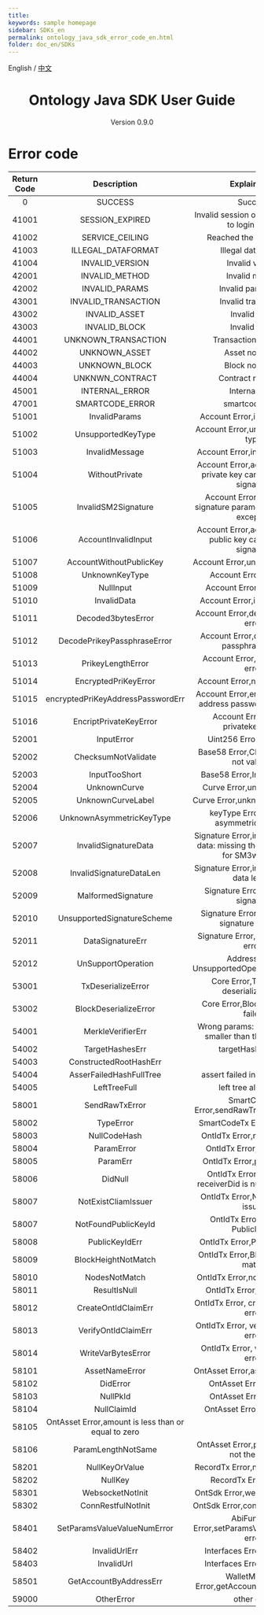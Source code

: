 ```yaml
---
title: 
keywords: sample homepage
sidebar: SDKs_en
permalink: ontology_java_sdk_error_code_en.html
folder: doc_en/SDKs
---
```


English / [中文](./ontology_java_sdk_error_code_zh.html)

<h1 align="center"> Ontology Java SDK User Guide </h1>
<p align="center" class="version">Version 0.9.0 </p>

# Error code

| Return Code | Description                   | Explaination                                     |
| :----------:|:-----------------------------:|:------------------------------------------------:|
| 0           | SUCCESS                       | Success                                          |
| 41001       | SESSION_EXPIRED               | Invalid session or timeout (need to login again) |
| 41002       | SERVICE_CEILING               | Reached the service limit                        |
| 41003       | ILLEGAL_DATAFORMAT            | Illegal data format                              |
| 41004       | INVALID_VERSION               | Invalid version                                  |
| 42001       | INVALID_METHOD                | Invalid method                                   |
| 42002       | INVALID_PARAMS                | Invalid parameters                               |
| 43001       | INVALID_TRANSACTION           | Invalid transaction                              |
| 43002       | INVALID_ASSET                 | Invalid asset                                    |
| 43003       | INVALID_BLOCK                 | Invalid block                                    |
| 44001       | UNKNOWN_TRANSACTION           | Transaction not found                            |
| 44002       | UNKNOWN_ASSET                 | Asset not found                                  |
| 44003       | UNKNOWN_BLOCK                 | Block not found                                  |
| 44004       | UNKNWN_CONTRACT               | Contract not found                                  |
| 45001       | INTERNAL_ERROR                | Internal error                                   |
| 47001       | SMARTCODE_ERROR               | smartcode error                                  |
|51001  |  InvalidParams |Account Error,invalid params|
|51002  |  UnsupportedKeyType |Account Error,unsupported key type|
|51003  |  InvalidMessage |Account Error,invalid message|
|51004  |  WithoutPrivate |Account Error,account without private key cannot generate signature|
|51005  |  InvalidSM2Signature |Account Error,invalid SM2 signature parameter, ID (String) excepted|
|51006  |  AccountInvalidInput |Account Error,account without public key cannot verify signature|
|51007  |  AccountWithoutPublicKey |Account Error,unknown key type|
|51008  |  UnknownKeyType |Account Error,null input|
|51009  |  NullInput |Account Error,invalid data|
|51010  |  InvalidData |Account Error,invalid params|
|51011  |  Decoded3bytesError |Account Error,decoded 3 bytes error|
|51012  |  DecodePrikeyPassphraseError |Account Error,decode prikey passphrase error|
|51013  |  PrikeyLengthError |Account Error,Prikey length error|
|51014  |  EncryptedPriKeyError |Account Error,null prikey error|
|51015  |  encryptedPriKeyAddressPasswordErr |Account Error,encryptedPriKey address password not match.|
|51016  |  EncriptPrivateKeyError |Account Error, encript privatekey error,|
|52001  |  InputError |Uint256 Error,input error|
|52002  |  ChecksumNotValidate |Base58 Error,Checksum does not validate|
|52003  |  InputTooShort |Base58 Error,Input too short|
|52004  |  UnknownCurve |Curve Error,unknown curve|
|52005  |  UnknownCurveLabel |Curve Error,unknown curve label|
|52006  |  UnknownAsymmetricKeyType |keyType Error,unknown asymmetric key type|
|52007  |  InvalidSignatureData |Signature Error,invalid signature data: missing the ID parameter for SM3withSM2|
|52008  |  InvalidSignatureDataLen |Signature Error,invalid signature data length|
|52009  |  MalformedSignature |Signature Error,malformed signature|
|52010  |  UnsupportedSignatureScheme |Signature Error,unsupported signature scheme:|
|52011  |  DataSignatureErr |Signature Error,Data signature error.|
|52012  |  UnSupportOperation |Address Error, UnsupportedOperationException|
|53001  |  TxDeserializeError |Core Error,Transaction deserialize failed|
|53002  |  BlockDeserializeError |Core Error,Block deserialize failed|
|54001  |  MerkleVerifierErr |Wrong params: the tree size is smaller than the leaf index|
|54002  |  TargetHashesErr |targetHashes error|
|54003  |  ConstructedRootHashErr ||
|54004  |  AsserFailedHashFullTree |assert failed in hash full tree|
|54005  |  LeftTreeFull | left tree always full |
|58001  |  SendRawTxError |SmartCodeTx Error,sendRawTransaction error|
|58002  |  TypeError |SmartCodeTx Error,type error|
|58003  |  NullCodeHash |OntIdTx Error,null codeHash|
|58004  |  ParamError |OntIdTx Error,param error|
|58005  |  ParamErr |OntIdTx Error,param error...|
|58006  |  DidNull |OntIdTx Error,SendDid or receiverDid is null in metaData|
|58007  |  NotExistCliamIssuer |OntIdTx Error,Not exist cliam issuer|
|58007  |  NotFoundPublicKeyId |OntIdTx Error,not found PublicKeyId|
|58008  |  PublicKeyIdErr |OntIdTx Error,PublicKeyId err|
|58009  |  BlockHeightNotMatch |OntIdTx Error,BlockHeight not match|
|58010  |  NodesNotMatch |OntIdTx Error,nodes not match|
|58011  |  ResultIsNull |OntIdTx Error,result is null|
|58012  |  CreateOntIdClaimErr |OntIdTx Error, createOntIdClaim error|
|58013  |  VerifyOntIdClaimErr |OntIdTx Error, verifyOntIdClaim error|
|58014  |  WriteVarBytesError |OntIdTx Error, writeVarBytes error|
|58101  |  AssetNameError |OntAsset Error,asset name error|
|58102  |  DidError |OntAsset Error,Did error|
|58103  |  NullPkId |OntAsset Error,null pkId|
|58104  |  NullClaimId |OntAsset Error,null claimId|
|58105  |  OntAsset Error,amount is less than or equal to zero|
|58106  |  ParamLengthNotSame |OntAsset Error,param length is not the same|
|58201  |  NullKeyOrValue |RecordTx Error,null key or value|
|58202  |  NullKey |RecordTx Error,null  key|
|58301  |  WebsocketNotInit |OntSdk Error,websocket not init|
|58302  |  ConnRestfulNotInit |OntSdk Error,connRestful not init|
|58401  |  SetParamsValueValueNumError |AbiFunction Error,setParamsValue value num error|
|58402  |  InvalidUrlErr |Interfaces Error,Invalid url:|
|58403  |  InvalidUrl |Interfaces Error,Invalid url:|
|58501  |  GetAccountByAddressErr |WalletManager Error,getAccountByAddress err|
|59000  |  OtherError| other error|